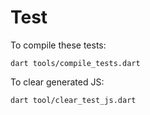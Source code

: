 # Test

To compile these tests:

```text
dart tools/compile_tests.dart
```

To clear generated JS:

```text
dart tool/clear_test_js.dart 
```
